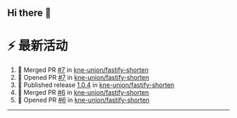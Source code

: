 ## Hi there 👋

<!--

**Here are some ideas to get you started:**

🙋‍♀️ A short introduction - what is your organization all about?
🌈 Contribution guidelines - how can the community get involved?
👩‍💻 Useful resources - where can the community find your docs? Is there anything else the community should know?
🍿 Fun facts - what does your team eat for breakfast?
🧙 Remember, you can do mighty things with the power of [Markdown](https://docs.github.com/github/writing-on-github/getting-started-with-writing-and-formatting-on-github/basic-writing-and-formatting-syntax)
-->


# ⚡ 最新活动

<!--START_SECTION:activity-->
1. 🎉 Merged PR [#7](https://github.com/kne-union/fastify-shorten/pull/7) in [kne-union/fastify-shorten](https://github.com/kne-union/fastify-shorten)
2. 💪 Opened PR [#7](https://github.com/kne-union/fastify-shorten/pull/7) in [kne-union/fastify-shorten](https://github.com/kne-union/fastify-shorten)
3. 🚀 Published release [1.0.4](https://github.com/kne-union/fastify-shorten/releases/tag/1.0.4) in [kne-union/fastify-shorten](https://github.com/kne-union/fastify-shorten)
4. 🎉 Merged PR [#6](https://github.com/kne-union/fastify-shorten/pull/6) in [kne-union/fastify-shorten](https://github.com/kne-union/fastify-shorten)
5. 💪 Opened PR [#6](https://github.com/kne-union/fastify-shorten/pull/6) in [kne-union/fastify-shorten](https://github.com/kne-union/fastify-shorten)
<!--END_SECTION:activity-->

---
